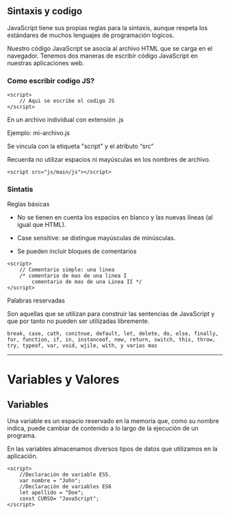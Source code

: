 ## Sintaxis y codigo
JavaScript tiene sus propias reglas para la sintaxis, aunque respeta los estándares de muchos lenguajes de programación lógicos. 

Nuestro código JavaScript se asocia al archivo HTML que se carga en el navegador. Tenemos dos maneras de escribir código JavaScript en nuestras aplicaciones web.

### Como escribir codigo JS?
~~~
<script>
	// Aqui se escribe el codigo JS
</script>
~~~
En un archivo individual con extensión .js

Ejemplo: mi-archivo.js

Se vincula con la etiqueta "script" y el atributo “src”

Recuerda no utilizar espacios ni mayúsculas en los nombres de archivo.
~~~
<script src="js/main/js"></script>
~~~

### Sintatis
Reglas básicas

-   No se tienen en cuenta los espacios en blanco y las nuevas líneas (al igual que HTML).
    
-   Case sensitive: se distingue mayúsculas de minúsculas.
    
-   Se pueden incluir bloques de comentarios

~~~
<script>
	// Comentario simple: una linea
	/* comentario de mas de una linea I
		comentario de mas de una Linea II */
</script>
~~~
Palabras reservadas

Son aquellas que se utilizan para construir las sentencias de JavaScript y que por tanto no pueden ser utilizadas libremente.
~~~
break, case, cath, conitnue, default, let, delete, do, else, finally, for, function, if, in, instanceof, new, return, switch, this, throw, try, typeof, var, void, wjile, with, y varias mas
~~~
----

# Variables y Valores

## Variables
Una variable es un espacio reservado en la memoria que, como su nombre indica, puede cambiar de contenido a lo largo de la ejecución de un programa. 

En las variables almacenamos diversos tipos de datos que utilizamos en la aplicación.
~~~
<script>
	//Declaración de variable ES5.
	var nombre = "John";
	//Declaración de variables ES6
	let apellido = "Doe";
	const CURSO= "JavaScript";
</script>
~~~
